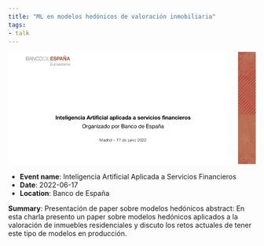 ```yaml
---
title: "ML en modelos hedónicos de valoración inmobiliaria"
tags:
- talk
---
```


![bde](03.%20Outputs/Public%20Appearances/2022/BdE-2022/bde.png)


- **Event name**: Inteligencia Artificial Aplicada a Servicios Financieros
- **Date**: 2022-06-17 
- **Location**: Banco de España

**Summary**: Presentación de paper sobre modelos hedónicos
abstract: En esta charla presento un paper sobre modelos hedónicos aplicados a la valoración de inmuebles residenciales y discuto los retos actuales de tener este tipo de modelos en producción. 
